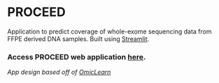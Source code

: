 # PROCEED

Application to predict coverage of whole-exome sequencing data from FFPE derived DNA samples. Built using [Streamlit](https://docs.streamlit.io/en/stable/#).

### Access PROCEED web application [here](https://share.streamlit.io/danielanach/predict_seq_performance/main/PredictSeq.py).

*App design based off of [OmicLearn](https://github.com/OmicEra/OmicLearn)*
